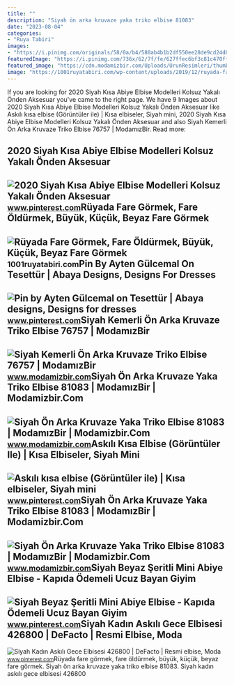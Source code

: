 ```yaml
---
title: ""
description: "Siyah ön arka kruvaze yaka triko elbise 81083"
date: "2023-08-04"
categories:
- "Ruya Tabiri"
images:
- "https://i.pinimg.com/originals/58/0a/b4/580ab4b1b2df550ee28de9cd24d86257.png"
featuredImage: "https://i.pinimg.com/736x/62/7f/fe/627ffec6bf3c81c470ff6181668baac6.jpg"
featured_image: "https://cdn.modamizbir.com/Uploads/UrunResimleri/thumb/siyah-on-arka-kruvaze-yaka-triko-elbise-81083-1096026624.jpg"
image: "https://1001ruyatabiri.com/wp-content/uploads/2019/12/ruyada-fare-gormek-fare-oldurmek-beyaz-fare-gormek-buyuk-fare-siyah-fare-gormek-fare-yemek-fare-isirmasi-1001ruyatabiri-diyanet.jpg?v=1576778754"
---
```


If you are looking for 2020 Siyah Kısa Abiye Elbise Modelleri Kolsuz Yakalı Önden Aksesuar you've came to the right page. We have 9 Images about 2020 Siyah Kısa Abiye Elbise Modelleri Kolsuz Yakalı Önden Aksesuar like Askılı kısa elbise (Görüntüler ile) | Kısa elbiseler, Siyah mini, 2020 Siyah Kısa Abiye Elbise Modelleri Kolsuz Yakalı Önden Aksesuar and also Siyah Kemerli Ön Arka Kruvaze Triko Elbise 76757 | ModamızBir. Read more:

2020 Siyah Kısa Abiye Elbise Modelleri Kolsuz Yakalı Önden Aksesuar
-------------------------------------------------------------------

 ![2020 Siyah Kısa Abiye Elbise Modelleri Kolsuz Yakalı Önden Aksesuar](https://i.pinimg.com/originals/47/9c/ee/479cee770600e3d094f380d37183b093.jpg) <small>www.pinterest.com</small>Rüyada Fare Görmek, Fare Öldürmek, Büyük, Küçük, Beyaz Fare Görmek
------------------------------------------------------------------

 ![Rüyada Fare Görmek, Fare Öldürmek, Büyük, Küçük, Beyaz Fare Görmek](https://1001ruyatabiri.com/wp-content/uploads/2019/12/ruyada-fare-gormek-fare-oldurmek-beyaz-fare-gormek-buyuk-fare-siyah-fare-gormek-fare-yemek-fare-isirmasi-1001ruyatabiri-diyanet.jpg?v=1576778754) <small>1001ruyatabiri.com</small>Pin By Ayten Gülcemal On Tesettür | Abaya Designs, Designs For Dresses
----------------------------------------------------------------------

 ![Pin by Ayten Gülcemal on Tesettür | Abaya designs, Designs for dresses](https://i.pinimg.com/originals/93/3c/96/933c9607652cf09bcda7eea19f8b4ae7.jpg) <small>www.pinterest.com</small>Siyah Kemerli Ön Arka Kruvaze Triko Elbise 76757 | ModamızBir
-------------------------------------------------------------

 ![Siyah Kemerli Ön Arka Kruvaze Triko Elbise 76757 | ModamızBir](https://cdn.modamizbir.com/Uploads/UrunResimleri/thumb/siyah-kemerli-on-arka-kruvaze-triko-elbise-76757-1667723330.jpg) <small>www.modamizbir.com</small>Siyah Ön Arka Kruvaze Yaka Triko Elbise 81083 | ModamızBir | Modamizbir.Com
---------------------------------------------------------------------------

 ![Siyah Ön Arka Kruvaze Yaka Triko Elbise 81083 | ModamızBir | Modamizbir.Com](https://cdn.modamizbir.com/Uploads/UrunResimleri/thumb/siyah-on-arka-kruvaze-yaka-triko-elbise-81083-1096026624.jpg) <small>www.modamizbir.com</small>Askılı Kısa Elbise (Görüntüler Ile) | Kısa Elbiseler, Siyah Mini
----------------------------------------------------------------

 ![Askılı kısa elbise (Görüntüler ile) | Kısa elbiseler, Siyah mini](https://i.pinimg.com/474x/c2/8d/15/c28d15a194e2f521060e6655be2c2295.jpg) <small>www.pinterest.com</small>Siyah Ön Arka Kruvaze Yaka Triko Elbise 81083 | ModamızBir | Modamizbir.Com
---------------------------------------------------------------------------

 ![Siyah Ön Arka Kruvaze Yaka Triko Elbise 81083 | ModamızBir | Modamizbir.Com](https://cdn.modamizbir.com/Uploads/UrunResimleri/thumb/siyah-on-arka-kruvaze-yaka-triko-elbise-81083-1884056488.jpg) <small>www.modamizbir.com</small>Siyah Beyaz Şeritli Mini Abiye Elbise - Kapıda Ödemeli Ucuz Bayan Giyim
-----------------------------------------------------------------------

 ![Siyah Beyaz Şeritli Mini Abiye Elbise - Kapıda Ödemeli Ucuz Bayan Giyim](https://i.pinimg.com/originals/58/0a/b4/580ab4b1b2df550ee28de9cd24d86257.png) <small>www.pinterest.com</small>Siyah Kadın Askılı Gece Elbisesi 426800 | DeFacto | Resmi Elbise, Moda
----------------------------------------------------------------------

 ![Siyah Kadın Askılı Gece Elbisesi 426800 | DeFacto | Resmi elbise, Moda](https://i.pinimg.com/736x/62/7f/fe/627ffec6bf3c81c470ff6181668baac6.jpg) <small>www.pinterest.com</small>Rüyada fare görmek, fare öldürmek, büyük, küçük, beyaz fare görmek. Siyah ön arka kruvaze yaka triko elbise 81083. Siyah kadın askılı gece elbisesi 426800
